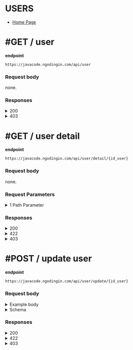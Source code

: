 # USERS

- [Home Page](https://github.com/mahendradwipurwanto/javacodeapp_docs/blob/main/README.md)

# #GET / user

**endpoint**
```
https://javacode.ngodingin.com/api/user
```

### Request body
none.

### Responses

<details><summary>200</summary>
<p>

```
{
    "status_code": 200,
    "data": [
        {
            "id_user": 26,
            "nama": "User Testing",
            "tgl_lahir": null,
            "email": "user@gmail.com",
            "alamat": "",
            "telepon": "",
            "foto": null,
            "password": "d033e22ae348aeb5660fc2140aec35850c4da997",
            "ktp": null,
            "status": 0,
            "m_roles_id": 2
        },
        {
            "id_user": 30,
            "nama": "User Testing 2",
            "tgl_lahir": null,
            "email": "user2@gmail.com",
            "alamat": null,
            "telepon": null,
            "foto": null,
            "password": "3643e257d63e4066aca072eab8427045d93bb9b2",
            "ktp": null,
            "status": 0,
            "m_roles_id": 2
        }
}
```

</p>
</details>
<details><summary>403</summary>
<p>

```
{
    "status_code": 403,
    "errors": [
        "Mohon maaf, anda tidak mempunyai akses"
    ]
}
```

</p>
</details>


# #GET / user detail

**endpoint**
```
https://javacode.ngodingin.com/api/user/detail/{id_user}
```

### Request body
none.

### Request Parameters

<details><summary>1 Path Parameter</summary>
<p>

> id_user: integer

</p>
</details>

### Responses

<details><summary>200</summary>
<p>

```
{
    "status_code": 200,
    "data": {
        "id_user": 26,
        "nama": "User Testing",
        "email": "user@gmail.com",
        "alamat": "",
        "telepon": "",
        "tgl_lahir": null,
        "foto": null,
        "ktp": null,
        "status": 0,
        "m_roles_id": 2
    }
}
```

</p>
</details>
<details><summary>422</summary>
<p>

```
{
    "status_code": 422,
    "errors": [
        "Tidak dapat menemukan data"
    ]
}
```

</p>
</details>
<details><summary>403</summary>
<p>

```
{
    "status_code": 403,
    "errors": [
        "Mohon maaf, anda tidak mempunyai akses"
    ]
}
```

</p>
</details>


# #POST / update user

**endpoint**
```
https://javacode.ngodingin.com/api/user/update/{id_user}
```

### Request body

<details><summary>Example body</summary>
<p>

```
{
    "nama": "namaku"
}
```

</p>
</details>
<details><summary>Schema</summary>
<p>

```
{
    "field": string, integer, bool
}
```

</p>
</details>

### Responses

<details><summary>200</summary>
<p>

```
{
    "status_code": 200,
    "data": {
        "id_user": 26,
        "nama": "User Testing",
        "email": "user@gmail.com",
        "alamat": "",
        "telepon": "",
        "tgl_lahir": null,
        "foto": null,
        "ktp": null,
        "status": 0,
        "m_roles_id": 2
    }
}
```

</p>
</details>
<details><summary>422</summary>
<p>

```
{
    "status_code": 422,
    "errors": [
        "Tidak dapat menemukan data"
    ]
}
```

</p>
</details>
<details><summary>403</summary>
<p>

```
{
    "status_code": 403,
    "errors": [
        "Mohon maaf, anda tidak mempunyai akses"
    ]
}
```

</p>
</details>
